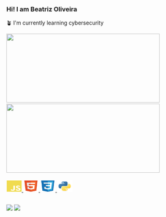 ### Hi! I am Beatriz Oliveira
🪴 I'm currently learning cybersecurity
<div>
<div align="left">
<a href="https://github.com/AnaBeatriizOliveira">
<img height="180em" width="400em" src="https://github-readme-stats.vercel.app/api?username=AnaBeatriizOliveira&show_icons=true&theme=cobalt"/>
<img height="180em" width="400em" src="https://github-readme-stats.vercel.app/api/top-langs/?username=AnaBeatriizOliveira&layout=compact&langs_count=7&theme=cobalt">
</div>   
<div style="display: inline_block"><br>
  <img alt="Bia-Js" height="30" width="40" src="https://raw.githubusercontent.com/devicons/devicon/master/icons/javascript/javascript-plain.svg">
  <img alt="Bia-HTML" height="30" width="40" src="https://raw.githubusercontent.com/devicons/devicon/master/icons/html5/html5-original.svg">
  <img alt="Bia-CSS" height="30" width="40" src="https://raw.githubusercontent.com/devicons/devicon/master/icons/css3/css3-original.svg">
  <img alt="Bia-Python" height="30" width="40" src="https://raw.githubusercontent.com/devicons/devicon/master/icons/python/python-original.svg">
</div>

##

<div> 
  <a href="mailto:oliveirabia261@gmail.com"><img src="https://img.shields.io/badge/-Gmail-%23333?style=for-the-badge&logo=gmail&logoColor=white" target="_blank"></a>
  <a href="https://www.linkedin.com/in/anabeatrizdeoliveira260103/" target="_blank"><img src="https://img.shields.io/badge/-LinkedIn-%230077B5?style=for-the-badge&logo=linkedin&logoColor=white" target="_blank"></a>   
</div>


